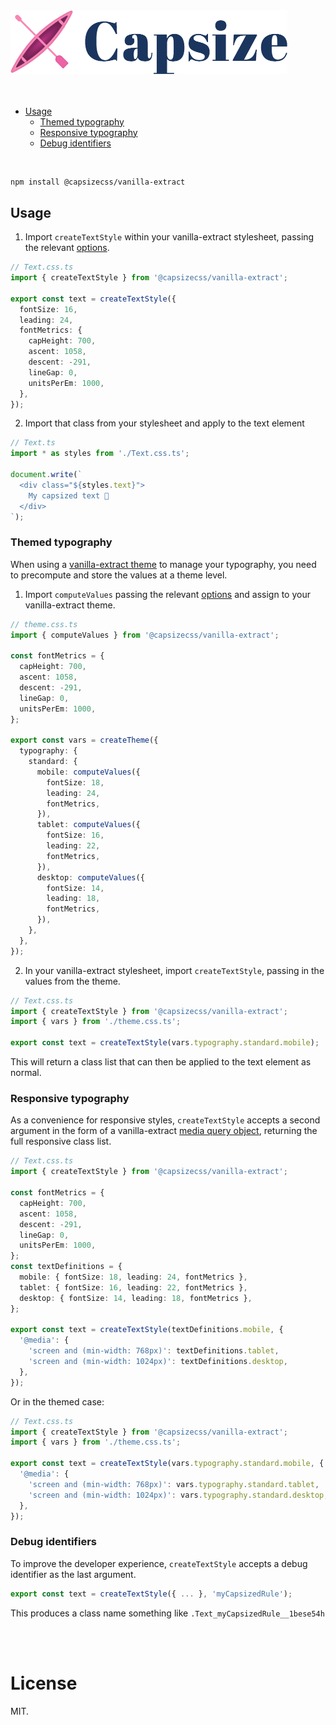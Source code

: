 <img src="https://raw.githubusercontent.com/seek-oss/capsize/HEAD/images/capsize-header.png" alt="Capsize" title="Capsize" width="443px" />
<br/>
<br/>

<br/>

- [Usage](#usage)
  - [Themed typography](#themed-typography)
  - [Responsive typography](#responsive-typography)
  - [Debug identifiers](#debug-identifiers)

<br/>

```bash
npm install @capsizecss/vanilla-extract
```

## Usage

1. Import `createTextStyle` within your vanilla-extract stylesheet, passing the relevant [options](../../README.md#options).

```ts
// Text.css.ts
import { createTextStyle } from '@capsizecss/vanilla-extract';

export const text = createTextStyle({
  fontSize: 16,
  leading: 24,
  fontMetrics: {
    capHeight: 700,
    ascent: 1058,
    descent: -291,
    lineGap: 0,
    unitsPerEm: 1000,
  },
});
```

2. Import that class from your stylesheet and apply to the text element

```ts
// Text.ts
import * as styles from './Text.css.ts';

document.write(`
  <div class="${styles.text}">
    My capsized text 🛶
  </div>
`);
```

### Themed typography

When using a [vanilla-extract theme](https://vanilla-extract.style/documentation/styling-api/#createtheme) to manage your typography, you need to precompute and store the values at a theme level.

1. Import `computeValues` passing the relevant [options](../../README.md#options) and assign to your vanilla-extract theme.

```ts
// theme.css.ts
import { computeValues } from '@capsizecss/vanilla-extract';

const fontMetrics = {
  capHeight: 700,
  ascent: 1058,
  descent: -291,
  lineGap: 0,
  unitsPerEm: 1000,
};

export const vars = createTheme({
  typography: {
    standard: {
      mobile: computeValues({
        fontSize: 18,
        leading: 24,
        fontMetrics,
      }),
      tablet: computeValues({
        fontSize: 16,
        leading: 22,
        fontMetrics,
      }),
      desktop: computeValues({
        fontSize: 14,
        leading: 18,
        fontMetrics,
      }),
    },
  },
});
```

2. In your vanilla-extract stylesheet, import `createTextStyle`, passing in the values from the theme.

```ts
// Text.css.ts
import { createTextStyle } from '@capsizecss/vanilla-extract';
import { vars } from './theme.css.ts';

export const text = createTextStyle(vars.typography.standard.mobile);
```

This will return a class list that can then be applied to the text element as normal.

### Responsive typography

As a convenience for responsive styles, `createTextStyle` accepts a second argument in the form of a vanilla-extract [media query object](https://vanilla-extract.style/documentation/styling-api/#style), returning the full responsive class list.

```ts
// Text.css.ts
import { createTextStyle } from '@capsizecss/vanilla-extract';

const fontMetrics = {
  capHeight: 700,
  ascent: 1058,
  descent: -291,
  lineGap: 0,
  unitsPerEm: 1000,
};
const textDefinitions = {
  mobile: { fontSize: 18, leading: 24, fontMetrics },
  tablet: { fontSize: 16, leading: 22, fontMetrics },
  desktop: { fontSize: 14, leading: 18, fontMetrics },
};

export const text = createTextStyle(textDefinitions.mobile, {
  '@media': {
    'screen and (min-width: 768px)': textDefinitions.tablet,
    'screen and (min-width: 1024px)': textDefinitions.desktop,
  },
});
```

Or in the themed case:

```ts
// Text.css.ts
import { createTextStyle } from '@capsizecss/vanilla-extract';
import { vars } from './theme.css.ts';

export const text = createTextStyle(vars.typography.standard.mobile, {
  '@media': {
    'screen and (min-width: 768px)': vars.typography.standard.tablet,
    'screen and (min-width: 1024px)': vars.typography.standard.desktop,
  },
});
```

### Debug identifiers

To improve the developer experience, `createTextStyle` accepts a debug identifier as the last argument.

```ts
export const text = createTextStyle({ ... }, 'myCapsizedRule');
```

This produces a class name something like `.Text_myCapsizedRule__1bese54h`

<br/>
<br />

# License

MIT.

